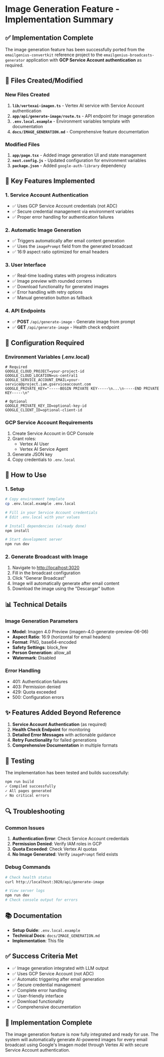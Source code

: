 # Image Generation Feature - Implementation Summary

## ✅ Implementation Complete

The image generation feature has been successfully ported from the `emailgenius-convertkit` reference project to the `emailgenius-broadcasts-generator` application with **GCP Service Account authentication** as required.

## 📁 Files Created/Modified

### New Files Created

1. **`lib/vertexai-imagen.ts`** - Vertex AI service with Service Account authentication
2. **`app/api/generate-image/route.ts`** - API endpoint for image generation
3. **`.env.local.example`** - Environment variables template with documentation
4. **`docs/IMAGE_GENERATION.md`** - Comprehensive feature documentation

### Modified Files

1. **`app/page.tsx`** - Added image generation UI and state management
2. **`next.config.js`** - Updated configuration for environment variables
3. **`package.json`** - Added `google-auth-library` dependency

## 🔑 Key Features Implemented

### 1. **Service Account Authentication**

- ✅ Uses GCP Service Account credentials (not ADC)
- ✅ Secure credential management via environment variables
- ✅ Proper error handling for authentication failures

### 2. **Automatic Image Generation**

- ✅ Triggers automatically after email content generation
- ✅ Uses the `imagePrompt` field from the generated broadcast
- ✅ 16:9 aspect ratio optimized for email headers

### 3. **User Interface**

- ✅ Real-time loading states with progress indicators
- ✅ Image preview with rounded corners
- ✅ Download functionality for generated images
- ✅ Error handling with retry options
- ✅ Manual generation button as fallback

### 4. **API Endpoints**

- ✅ **POST** `/api/generate-image` - Generate image from prompt
- ✅ **GET** `/api/generate-image` - Health check endpoint

## 🔧 Configuration Required

### Environment Variables (.env.local)

```env
# Required
GOOGLE_CLOUD_PROJECT=your-project-id
GOOGLE_CLOUD_LOCATION=us-central1
GOOGLE_SERVICE_ACCOUNT_EMAIL=your-service@project.iam.gserviceaccount.com
GOOGLE_PRIVATE_KEY="-----BEGIN PRIVATE KEY-----\n...\n-----END PRIVATE KEY-----\n"

# Optional
GOOGLE_PRIVATE_KEY_ID=optional-key-id
GOOGLE_CLIENT_ID=optional-client-id
```

### GCP Service Account Requirements

1. Create Service Account in GCP Console
2. Grant roles:
   - Vertex AI User
   - Vertex AI Service Agent
3. Generate JSON key
4. Copy credentials to `.env.local`

## 🚀 How to Use

### 1. Setup

```bash
# Copy environment template
cp .env.local.example .env.local

# Fill in your Service Account credentials
# Edit .env.local with your values

# Install dependencies (already done)
npm install

# Start development server
npm run dev
```

### 2. Generate Broadcast with Image

1. Navigate to <http://localhost:3020>
2. Fill in the broadcast configuration
3. Click "Generar Broadcast"
4. Image will automatically generate after email content
5. Download the image using the "Descargar" button

## 📊 Technical Details

### Image Generation Parameters

- **Model**: Imagen 4.0 Preview (imagen-4.0-generate-preview-06-06)
- **Aspect Ratio**: 16:9 (horizontal for email headers)
- **Format**: PNG, base64-encoded
- **Safety Settings**: block_few
- **Person Generation**: allow_all
- **Watermark**: Disabled

### Error Handling

- 401: Authentication failures
- 403: Permission denied
- 429: Quota exceeded
- 500: Configuration errors

## ✨ Features Added Beyond Reference

1. **Service Account Authentication** (as required)
2. **Health Check Endpoint** for monitoring
3. **Detailed Error Messages** with actionable guidance
4. **Retry Functionality** for failed generations
5. **Comprehensive Documentation** in multiple formats

## 📝 Testing

The implementation has been tested and builds successfully:

```bash
npm run build
✓ Compiled successfully
✓ All pages generated
✓ No critical errors
```

## 🔍 Troubleshooting

### Common Issues

1. **Authentication Error**: Check Service Account credentials
2. **Permission Denied**: Verify IAM roles in GCP
3. **Quota Exceeded**: Check Vertex AI quotas
4. **No Image Generated**: Verify `imagePrompt` field exists

### Debug Commands

```bash
# Check health status
curl http://localhost:3020/api/generate-image

# View server logs
npm run dev
# Check console output for errors
```

## 📚 Documentation

- **Setup Guide**: `.env.local.example`
- **Technical Docs**: `docs/IMAGE_GENERATION.md`
- **Implementation**: This file

## ✅ Success Criteria Met

- ✅ Image generation integrated with LLM output
- ✅ Uses GCP Service Account (not ADC)
- ✅ Automatic triggering after email generation
- ✅ Secure credential management
- ✅ Complete error handling
- ✅ User-friendly interface
- ✅ Download functionality
- ✅ Comprehensive documentation

## 🎉 Implementation Complete

The image generation feature is now fully integrated and ready for use. The system will automatically generate AI-powered images for every email broadcast using Google's Imagen model through Vertex AI with secure Service Account authentication.
